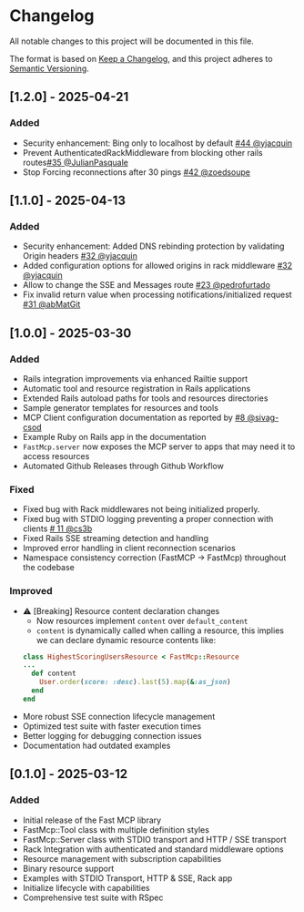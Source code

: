 # Changelog

All notable changes to this project will be documented in this file.

The format is based on [Keep a Changelog](https://keepachangelog.com/en/1.0.0/),
and this project adheres to [Semantic Versioning](https://semver.org/spec/v2.0.0.html).

## [1.2.0] - 2025-04-21
### Added
- Security enhancement: Bing only to localhost by default [#44 @yjacquin](https://github.com/yjacquin/fast-mcp/pull/44)
- Prevent AuthenticatedRackMiddleware from blocking other rails routes[#35 @JulianPasquale](https://github.com/yjacquin/fast-mcp/pull/35)
- Stop Forcing reconnections after 30 pings [#42 @zoedsoupe](https://github.com/yjacquin/fast-mcp/pull/42)


## [1.1.0] - 2025-04-13
### Added
- Security enhancement: Added DNS rebinding protection by validating Origin headers [#32 @yjacquin](https://github.com/yjacquin/fast-mcp/pull/32/files)
- Added configuration options for allowed origins in rack middleware [#32 @yjacquin](https://github.com/yjacquin/fast-mcp/pull/32/files)
- Allow to change the SSE and Messages route [#23 @pedrofurtado](https://github.com/yjacquin/fast-mcp/pull/23)
- Fix invalid return value when processing notifications/initialized request [#31 @abMatGit](https://github.com/yjacquin/fast-mcp/pull/31)


## [1.0.0] - 2025-03-30

### Added
- Rails integration improvements via enhanced Railtie support
- Automatic tool and resource registration in Rails applications
- Extended Rails autoload paths for tools and resources directories
- Sample generator templates for resources and tools
- MCP Client configuration documentation as reported by [#8 @sivag-csod](https://github.com/yjacquin/fast-mcp/issues/8)
- Example Ruby on Rails app in the documentation
- `FastMcp.server` now exposes the MCP server to apps that may need it to access resources
- Automated Github Releases through Github Workflow

### Fixed
- Fixed bug with Rack middlewares not being initialized properly.
- Fixed bug with STDIO logging preventing a proper connection with clients [# 11 @cs3b](https://github.com/yjacquin/fast-mcp/issues/11)
- Fixed Rails SSE streaming detection and handling
- Improved error handling in client reconnection scenarios
- Namespace consistency correction (FastMCP -> FastMcp) throughout the codebase

### Improved
- ⚠️ [Breaking] Resource content declaration changes
  - Now resources implement `content` over `default_content`
  - `content` is dynamically called when calling a resource, this implies we can declare dynamic resource contents like:
  ```ruby
  class HighestScoringUsersResource < FastMcp::Resource
  ...
    def content
      User.order(score: :desc).last(5).map(&:as_json)
    end
  end
  ```
- More robust SSE connection lifecycle management
- Optimized test suite with faster execution times
- Better logging for debugging connection issues
- Documentation had outdated examples

## [0.1.0] - 2025-03-12

### Added

- Initial release of the Fast MCP library
- FastMcp::Tool class with multiple definition styles
- FastMcp::Server class with STDIO transport and HTTP / SSE transport
- Rack Integration with authenticated and standard middleware options
- Resource management with subscription capabilities
- Binary resource support
- Examples with STDIO Transport, HTTP & SSE, Rack app
- Initialize lifecycle with capabilities
- Comprehensive test suite with RSpec
